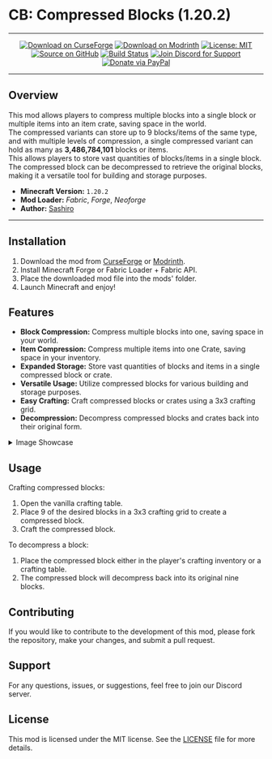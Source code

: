 # CB: Compressed Blocks (1.20.2)

---

<div align="center">

[![Download on CurseForge](https://img.shields.io/badge/Download-CurseForge-orange)](https://curseforge.com/minecraft/mc-mods/cb-compressed-blocks)
[![Download on Modrinth](https://img.shields.io/badge/Download-Modrinth-a0ff00)](https://modrinth.com/mod/cb-compressed-blocks)
[![License: MIT](https://img.shields.io/badge/License-MIT-red.svg)](https://mit-license.org/)
[![Source on GitHub](https://img.shields.io/badge/Source-GitHub-blue)](https://github.com/sa-shiro/Minecraft-Compressed-Blocks)
[![Build Status](https://github.com/sa-shiro/Minecraft-Compressed-Blocks/actions/workflows/publish.yml/badge.svg)](https://github.com/sa-shiro/Minecraft-Compressed-Blocks/actions/workflows/publish.yml)
[![Join Discord for Support](https://img.shields.io/badge/Support-Discord-0F0F0F)](https://discord.gg/EKyjXRH9xN)
[![Donate via PayPal](https://img.shields.io/badge/Donate-PayPal-0F3FFF)](https://www.paypal.com/donate/?cmd=_donations&business=social.sashiro@outlook.com&lc=US&item_name=Donation&no_note=0&cn=&currency_code=USD&bn=PP-DonationsBF:btn_donateCC_LG.gif:NonHosted)

</div>

---

## Overview

This mod allows players to compress multiple blocks into a single block or multiple items into an item crate, saving
space in the world.  
The compressed variants can store up to 9 blocks/items of the same type, and with multiple levels of compression, a
single compressed variant can hold as many as **3,486,784,101** blocks or items.  
This allows players to store vast quantities of blocks/items in a single block.  
The compressed block can be decompressed to retrieve the original blocks, making it a versatile tool for building and
storage purposes.

- **Minecraft Version:** `1.20.2`
- **Mod Loader:** _Fabric_, _Forge_, _Neoforge_
- **Author:** [Sashiro](https://github.com/sa-shiro)

---

## Installation

1. Download the mod from [CurseForge](https://curseforge.com/minecraft/mc-mods/cb-compressed-blocks)
   or [Modrinth](https://modrinth.com/mod/cb-compressed-blocks).
2. Install Minecraft Forge or Fabric Loader + Fabric API.
3. Place the downloaded mod file into the mods' folder.
4. Launch Minecraft and enjoy!

## Features

- **Block Compression:** Compress multiple blocks into one, saving space in your world.
- **Item Compression:** Compress multiple items into one Crate, saving space in your inventory.
- **Expanded Storage:** Store vast quantities of blocks and items in a single compressed block or crate.
- **Versatile Usage:** Utilize compressed blocks for various building and storage purposes.
- **Easy Crafting:** Craft compressed blocks or crates using a 3x3 crafting grid.
- **Decompression:** Decompress compressed blocks and crates back into their original form.

<details>
  <summary>Image Showcase</summary>

<img src="https://github.com/sa-shiro/Minecraft-Compressed-Blocks/blob/master/.github/images/img1.png?raw=true" width="400" alt="Image 1">
<img src="https://github.com/sa-shiro/Minecraft-Compressed-Blocks/blob/master/.github/images/img5.png?raw=true" width="400" alt="Image 2">
<br>
<img src="https://github.com/sa-shiro/Minecraft-Compressed-Blocks/blob/master/.github/images/img3.png?raw=true" width="400" alt="Image 3">
<img src="https://github.com/sa-shiro/Minecraft-Compressed-Blocks/blob/master/.github/images/img4.png?raw=true" width="400" alt="Image 4">
<br>
<img src="https://github.com/sa-shiro/Minecraft-Compressed-Blocks/blob/master/.github/images/img5.png?raw=true" width="400" alt="Image 5">
<img src="https://github.com/sa-shiro/Minecraft-Compressed-Blocks/blob/master/.github/images/img6.png?raw=true" width="400" alt="Image 6">
<br>
<img src="https://github.com/sa-shiro/Minecraft-Compressed-Blocks/blob/master/.github/images/img7.png?raw=true" width="400" alt="Image 5">
<img src="https://github.com/sa-shiro/Minecraft-Compressed-Blocks/blob/master/.github/images/img8png?raw=true" width="400" alt="Image 6">
</details>

## Usage

Crafting compressed blocks:

1. Open the vanilla crafting table.
2. Place 9 of the desired blocks in a 3x3 crafting grid to create a compressed block.
3. Craft the compressed block.

To decompress a block:

1. Place the compressed block either in the player's crafting inventory or a crafting table.
2. The compressed block will decompress back into its original nine blocks.

## Contributing

If you would like to contribute to the development of this mod, please fork the repository, make your changes, and
submit a pull request.

## Support

For any questions, issues, or suggestions, feel free to join our Discord server.

## License

This mod is licensed under the MIT license. See the [LICENSE](LICENSE.md) file for more details.